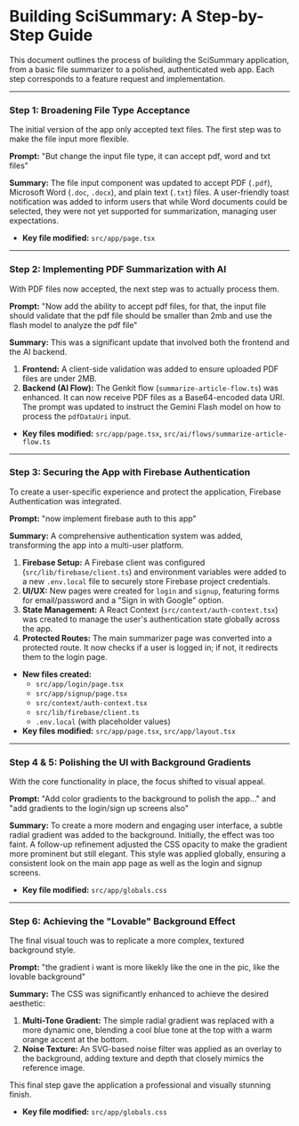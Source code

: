 # Building SciSummary: A Step-by-Step Guide

This document outlines the process of building the SciSummary application, from a basic file summarizer to a polished, authenticated web app. Each step corresponds to a feature request and implementation.

---

### Step 1: Broadening File Type Acceptance

The initial version of the app only accepted text files. The first step was to make the file input more flexible.

**Prompt:** "But change the input file type, it can accept pdf, word and txt files"

**Summary:**
The file input component was updated to accept PDF (`.pdf`), Microsoft Word (`.doc`, `.docx`), and plain text (`.txt`) files. A user-friendly toast notification was added to inform users that while Word documents could be selected, they were not yet supported for summarization, managing user expectations.

*   **Key file modified:** `src/app/page.tsx`

---

### Step 2: Implementing PDF Summarization with AI

With PDF files now accepted, the next step was to actually process them.

**Prompt:** "Now add the ability to accept pdf files, for that, the input file should validate that the pdf file should be smaller than 2mb and use the flash model to analyze the pdf file"

**Summary:**
This was a significant update that involved both the frontend and the AI backend.

1.  **Frontend:** A client-side validation was added to ensure uploaded PDF files are under 2MB.
2.  **Backend (AI Flow):** The Genkit flow (`summarize-article-flow.ts`) was enhanced. It can now receive PDF files as a Base64-encoded data URI. The prompt was updated to instruct the Gemini Flash model on how to process the `pdfDataUri` input.

*   **Key files modified:** `src/app/page.tsx`, `src/ai/flows/summarize-article-flow.ts`

---

### Step 3: Securing the App with Firebase Authentication

To create a user-specific experience and protect the application, Firebase Authentication was integrated.

**Prompt:** "now implement firebase auth to this app"

**Summary:**
A comprehensive authentication system was added, transforming the app into a multi-user platform.

1.  **Firebase Setup:** A Firebase client was configured (`src/lib/firebase/client.ts`) and environment variables were added to a new `.env.local` file to securely store Firebase project credentials.
2.  **UI/UX:** New pages were created for `login` and `signup`, featuring forms for email/password and a "Sign in with Google" option.
3.  **State Management:** A React Context (`src/context/auth-context.tsx`) was created to manage the user's authentication state globally across the app.
4.  **Protected Routes:** The main summarizer page was converted into a protected route. It now checks if a user is logged in; if not, it redirects them to the login page.

*   **New files created:**
    *   `src/app/login/page.tsx`
    *   `src/app/signup/page.tsx`
    *   `src/context/auth-context.tsx`
    *   `src/lib/firebase/client.ts`
    *   `.env.local` (with placeholder values)
*   **Key files modified:** `src/app/page.tsx`, `src/app/layout.tsx`

---

### Step 4 & 5: Polishing the UI with Background Gradients

With the core functionality in place, the focus shifted to visual appeal.

**Prompt:** "Add color gradients to the background to polish the app..." and "add gradients to the login/sign up screens also"

**Summary:**
To create a more modern and engaging user interface, a subtle radial gradient was added to the background. Initially, the effect was too faint. A follow-up refinement adjusted the CSS opacity to make the gradient more prominent but still elegant. This style was applied globally, ensuring a consistent look on the main app page as well as the login and signup screens.

*   **Key file modified:** `src/app/globals.css`

---

### Step 6: Achieving the "Lovable" Background Effect

The final visual touch was to replicate a more complex, textured background style.

**Prompt:** "the gradient i want is more likekly like the one in the pic, like the lovable background"

**Summary:**
The CSS was significantly enhanced to achieve the desired aesthetic:

1.  **Multi-Tone Gradient:** The simple radial gradient was replaced with a more dynamic one, blending a cool blue tone at the top with a warm orange accent at the bottom.
2.  **Noise Texture:** An SVG-based noise filter was applied as an overlay to the background, adding texture and depth that closely mimics the reference image.

This final step gave the application a professional and visually stunning finish.

*   **Key file modified:** `src/app/globals.css`
